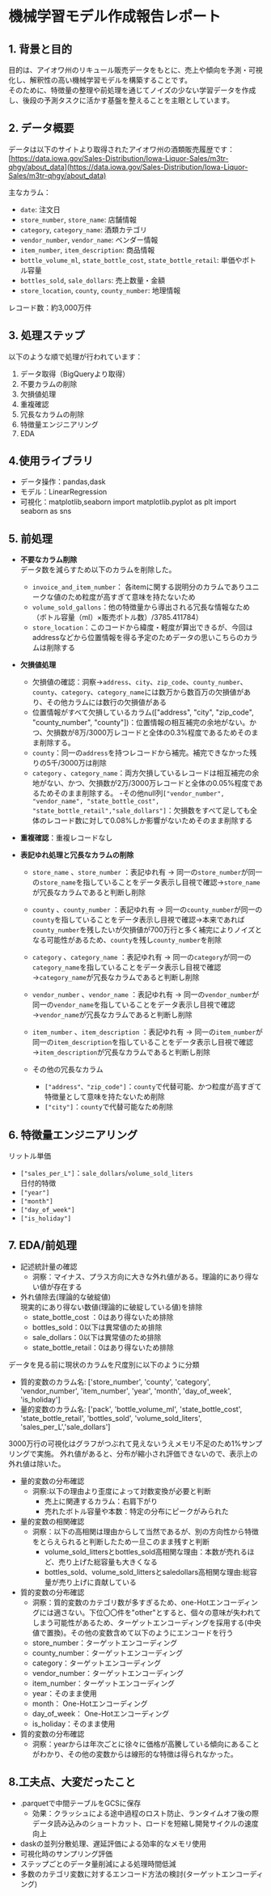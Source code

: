 # 機械学習モデル作成報告レポート

## 1. 背景と目的
目的は、アイオワ州のリキュール販売データをもとに、売上や傾向を予測・可視化し、解釈性の高い機械学習モデルを構築することです。  
そのために、特徴量の整理や前処理を通じてノイズの少ない学習データを作成し、後段の予測タスクに活かす基盤を整えることを主眼としています。

## 2. データ概要
データは以下のサイトより取得されたアイオワ州の酒類販売履歴です：  
[https://data.iowa.gov/Sales-Distribution/Iowa-Liquor-Sales/m3tr-qhgy/about_data](https://data.iowa.gov/Sales-Distribution/Iowa-Liquor-Sales/m3tr-qhgy/about_data)

主なカラム：
- `date`: 注文日
- `store_number`, `store_name`: 店舗情報
- `category`, `category_name`: 酒類カテゴリ
- `vendor_number`, `vendor_name`: ベンダー情報
- `item_number`, `item_description`: 商品情報
- `bottle_volume_ml`, `state_bottle_cost`, `state_bottle_retail`: 単価やボトル容量
- `bottles_sold`, `sale_dollars`: 売上数量・金額
- `store_location`, `county`, `county_number`: 地理情報

レコード数：約3,000万件

## 3. 処理ステップ
以下のような順で処理が行われています：
1. データ取得（BigQueryより取得）
2. 不要カラムの削除
3. 欠損値処理
4. 重複確認
5. 冗長なカラムの削除
6. 特徴量エンジニアリング
7. EDA

## 4.使用ライブラリ
- データ操作：pandas,dask
- モデル：LinearRegression
- 可視化：matplotlib,seaborn
import matplotlib.pyplot as plt
import seaborn as sns
## 5. 前処理
- **不要なカラム削除**  
データ数を減らすため以下のカラムを削除した。
  - `invoice_and_item_number`： 各itemに関する説明分のカラムでありユニークな値のため粒度が高すぎて意味を持たないため
  - `volume_sold_gallons`：他の特徴量から導出される冗長な情報なため（ボトル容量（ml）×販売ボトル数）/3785.411784）
  - `store_location`：このコードから緯度・軽度が算出できるが、今回はaddressなどから位置情報を得る予定のためデータの思いこちらのカラムは削除する

- **欠損値処理**
  - 欠損値の確認：洞察→`address`、`city`、`zip_code`、`county_number`、`county`、`category`、`category_name`には数万から数百万の欠損値があり、その他カラムには数行の欠損値がある
  - 位置情報がすべて欠損しているカラム(["address", "city", "zip_code", "county_number", "county"])：位置情報の相互補完の余地がない。かつ、欠損数が8万/3000万レコードと全体の0.3%程度であるためそのまま削除する。
  - `county`：同一の`address`を持つレコードから補完。補完できなかった残りの5千/3000万は削除
  - `category` 、`category_name`：両方欠損しているレコードは相互補完の余地がない、かつ、欠損数が2万/3000万レコードと全体の0.05%程度であるためそのまま削除する。
  -その他null列`["vendor_number", "vendor_name", "state_bottle_cost", "state_bottle_retail","sale_dollars"]`：欠損数をすべて足しても全体のレコード数に対して0.08%しか影響がないためそのまま削除する

- **重複確認**：重複レコードなし
- **表記ゆれ処理と冗長なカラムの削除**
  - `store_name` 、`store_number` ：表記ゆれ有 → 同一の`store_number`が同一の`store_name`を指していることをデータ表示し目視で確認→`store_name`が冗長なカラムであると判断し削除
  - `county` 、`county_number` ：表記ゆれ有 → 同一の`county_number`が同一の`county`を指していることをデータ表示し目視で確認→本来であれば`county_number`を残したいが欠損値が700万行と多く補完によりノイズとなる可能性があるため、`county`を残し`county_number`を削除
  - `category` 、`category_name` ：表記ゆれ有 → 同一の`category`が同一の`category_name`を指していることをデータ表示し目視で確認→`category_name`が冗長なカラムであると判断し削除
  - `vendor_number` 、`vendor_name` ：表記ゆれ有 → 同一の`vendor_number`が同一の`vendor_name`を指していることをデータ表示し目視で確認→`vendor_name`が冗長なカラムであると判断し削除
  - `item_number` 、`item_description` ：表記ゆれ有 → 同一の`item_number`が同一の`item_description`を指していることをデータ表示し目視で確認→`item_description`が冗長なカラムであると判断し削除

  - その他の冗長なカラム
    - `["address"、"zip_code"]`：`county`で代替可能、かつ粒度が高すぎて特徴量として意味を持たないため削除
    - `["city"]`：`county`で代替可能なため削除

## 6. 特徴量エンジニアリング
リットル単価
- `["sales_per_L"]`：`sale_dollars`/`volume_sold_liters`  
日付的特徴
- `["year"]`
- `["month"]`
- `["day_of_week"]`
- `["is_holiday"]`
## 7. EDA/前処理
- 記述統計量の確認
  - 洞察：マイナス、プラス方向に大きな外れ値がある。理論的にあり得ない値が存在する
- 外れ値除去(理論的な破綻値)  
現実的にあり得ない数値(理論的に破綻している値)を排除
  - state_bottle_cost ：0はあり得ないため排除
  - bottles_sold：0以下は異常値のため排除
  - sale_dollars：0以下は異常値のため排除
  - state_bottle_retail：0はあり得ないため排除

データを見る前に現状のカラムを尺度別に以下のように分類
- 質的変数のカラム名: ['store_number', 'county', 'category', 'vendor_number', 'item_number', 'year', 'month', 'day_of_week', 'is_holiday']  
- 量的変数のカラム名: ['pack', 'bottle_volume_ml', 'state_bottle_cost', 'state_bottle_retail', 'bottles_sold', 'volume_sold_liters', 'sales_per_L','sale_dollars']

3000万行の可視化はグラフがつぶれて見えないうえメモリ不足のため1%サンプリングで実施。
外れ値があると、分布が縮小され評価できないので、表示上の外れ値は除いた。
- 量的変数の分布確認
  - 洞察:以下の理由より歪度によって対数変換が必要と判断
    - 売上に関連するカラム：右肩下がり
    - 売れたボトル容量や本数：特定の分布にピークがみられた
- 量的変数の相関確認
  - 洞察：以下の高相関は理由からして当然であるが、別の方向性から特徴をとらえられると判断したため一旦このまま残すと判断
    - volume_sold_littersとbottles_sold高相関な理由：本数が売れるほど、売り上げた総容量も大きくなる
    - bottles_sold、volume_sold_littersとsaledollars高相関な理由:総容量が売り上げに貢献している
- 質的変数の分布確認
  - 洞察：質的変数のカテゴリ数が多すぎるため、one-Hotエンコーディングには適さない。下位〇〇件を"other"とすると、個々の意味が失われてしまう可能性があるため、ターゲットエンコーディングを採用する(中央値で置換)。その他の変数含めて以下のようにエンコードを行う
  - store_number：ターゲットエンコーディング
  - county_number：ターゲットエンコーディング
  - category：ターゲットエンコーディング
  - vendor_number：ターゲットエンコーディング
  - item_number：ターゲットエンコーディング
  - year：そのまま使用
  - month： One-Hotエンコーディング
  - day_of_week： One-Hotエンコーディング
  - is_holiday：そのまま使用
- 質的変数の分布確認
  - 洞察：yearからは年次ごとに徐々に価格が高騰している傾向にあることがわかり、その他の変数からは線形的な特徴は得られなかった。

## 8.工夫点、大変だったこと
  - .parquetで中間テーブルをGCSに保存
    - 効果：クラッシュによる途中過程のロスト防止、ランタイムオフ後の際データ読み込みのショートカット、ロードを短縮し開発サイクルの速度向上
  - daskの並列分散処理、遅延評価による効率的なメモリ使用
  - 可視化時のサンプリング評価
  - ステップごとのデータ量削減による処理時間低減
  - 多数のカテゴリ変数に対するエンコード方法の検討(ターゲットエンコーディング)